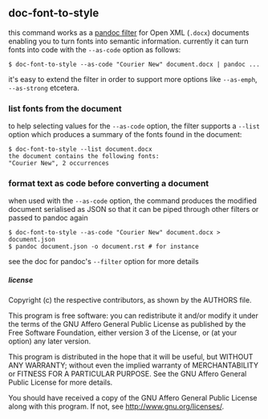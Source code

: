 
## doc-font-to-style

this command works as a [pandoc
filter](http://pandoc.org/filters.html) for Open XML (`.docx`)
documents enabling you to turn fonts into semantic
information. currently it can turn fonts into code with the
`--as-code` option as follows:

    $ doc-font-to-style --as-code "Courier New" document.docx | pandoc ...

it's easy to extend the filter in order to support more options like
`--as-emph`, `--as-strong` etcetera.

### list fonts from the document

to help selecting values for the `--as-code` option, the filter
supports a `--list` option which produces a summary of the fonts found
in the document:

    $ doc-font-to-style --list document.docx
    the document contains the following fonts:
    "Courier New", 2 occurrences

### format text as code before converting a document

when used with the `--as-code` option, the command produces the
modified document serialised as JSON so that it can be piped through
other filters or passed to pandoc again

    $ doc-font-to-style --as-code "Courier New" document.docx > document.json
    $ pandoc document.json -o document.rst # for instance

see the doc for pandoc's `--filter` option for more details

##### license

Copyright (c) the respective contributors, as shown by the AUTHORS file.

This program is free software: you can redistribute it and/or modify
it under the terms of the GNU Affero General Public License as published
by the Free Software Foundation, either version 3 of the License, or
(at your option) any later version.

This program is distributed in the hope that it will be useful,
but WITHOUT ANY WARRANTY; without even the implied warranty of
MERCHANTABILITY or FITNESS FOR A PARTICULAR PURPOSE.  See the
GNU Affero General Public License for more details.

You should have received a copy of the GNU Affero General Public License
along with this program.  If not, see <http://www.gnu.org/licenses/>.
